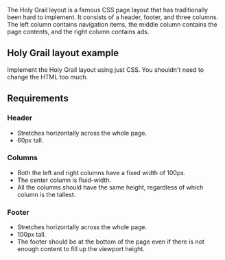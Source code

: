 The Holy Grail layout is a famous CSS page layout that has traditionally been hard to implement. It consists of a header, footer, and three columns. The left column contains navigation items, the middle column contains the page contents, and the right column contains ads.

## Holy Grail layout example

Implement the Holy Grail layout using just CSS. You shouldn't need to change the HTML too much.

## Requirements
### Header
- Stretches horizontally across the whole page.
- 60px tall.

### Columns
- Both the left and right columns have a fixed width of 100px.
- The center column is fluid-width.
- All the columns should have the same height, regardless of which column is the tallest.

### Footer
- Stretches horizontally across the whole page.
- 100px tall.
- The footer should be at the bottom of the page even if there is not enough content to fill up the viewport height.